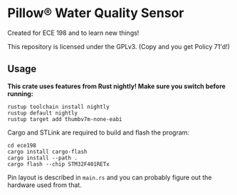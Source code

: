 # Pillow® Water Quality Sensor

Created for ECE 198 and to learn new things! 

This repository is licensed under the GPLv3. (Copy and you get Policy 71'd!)

## Usage

**This crate uses features from Rust nightly! Make sure you switch before running:**

```
rustup toolchain install nightly
rustup default nightly
rustup target add thumbv7m-none-eabi
``` 

Cargo and STLink are required to build and flash the program:

```
cd ece198
cargo install cargo-flash
cargo install --path .
cargo flash --chip STM32F401RETx
```
Pin layout is described in `main.rs` and you can probably figure out the hardware used from that. 
